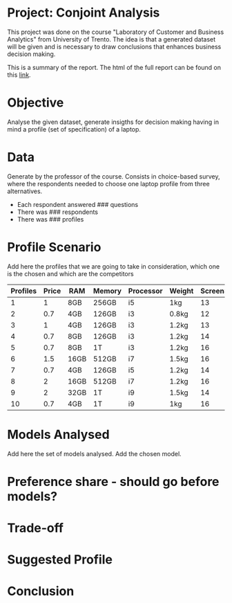 # Project: Conjoint Analysis

This project was done on the course "Laboratory of Customer and Business Analytics" from University of Trento. The idea is that a generated dataset will be given and is necessary to draw conclusions that enhances business decision making.

This is a summary of the report. The html of the full report can be found on this [link](https://sangoncalves.github.io/Laptop-conjoint-analysis/).

# Objective

Analyse the given dataset, generate insigths for decision making having in mind a profile (set of specification) of a laptop.

# Data

Generate by the professor of the course. Consists in choice-based survey, where the respondents needed to choose one laptop profile from three alternatives.
* Each respondent answered ### questions
*  There was ### respondents
*  There was ### profiles

# Profile Scenario

Add here the profiles that we are going to take in consideration, which one is the chosen and which are the competitors

| Profiles| Price | RAM | Memory | Processor | Weight | ScreenSize |
|--|-----|-----|--------|-----------| ------ |----------- |
 | 1 | 1 | 8GB | 256GB | i5 | 1kg | 13 |
| 2 | 0.7  | 4GB | 126GB | i3 | 0.8kg | 12 |
 | 3 |  1 | 4GB | 126GB | i3 | 1.2kg | 13 |
 | 4 | 0.7 | 8GB | 126GB | i3 | 1.2kg | 14 |
| 5 | 0.7 | 8GB | 1T | i3 | 1.2kg | 16 |
 | 6 | 1.5 | 16GB |512GB|i7 | 1.5kg | 16 |
 | 7 | 0.7 | 4GB  | 126GB | i5 | 1.2kg | 14 |
 | 8 | 2 | 16GB  | 512GB | i7 | 1.2kg | 16 |
 | 9 | 2 | 32GB  | 1T | i9 | 1.5kg | 14 |
 | 10 | 0.7 | 4GB | 1T | i9 | 1kg | 16 |

# Models Analysed

Add here the set of models analysed. Add the chosen model.

# Preference share - should go before models?

# Trade-off

# Suggested Profile

# Conclusion
